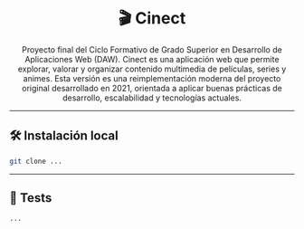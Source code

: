 <div align="center">

# 🎬 Cinect

Proyecto final del Ciclo Formativo de Grado Superior en Desarrollo de Aplicaciones Web (DAW).
Cinect es una aplicación web que permite explorar, valorar y organizar contenido multimedia de películas, series y animes. Esta versión es una reimplementación moderna del proyecto original desarrollado en 2021, orientada a aplicar buenas prácticas de desarrollo, escalabilidad y tecnologías actuales.

</div>

---

## 🛠️ Instalación local

```bash
git clone ...
```

---

## 🧪 Tests

```bash
...
```

